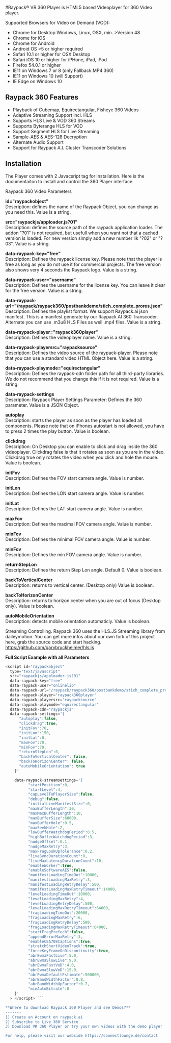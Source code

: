 #Raypack® VR 360 Player is HTML5 based Videoplayer for 360 Video player.

Supported Browsers for Video on Demand (VOD):
- Chrome for Desktop Windows, Linux, OSX, min. >Version 48
- Chrome for iOS
- Chrome for Android
- Android OS >5 or higher required
- Safari 10.1 or higher for OSX Desktop
- Safari iOS 10 or higher for iPHone, iPad, iPod
- Firefox 54.0.1 or higher
- IE11 on Windows 7 or 8 (only Fallback MP4 360)
- IE11 on Windows 10 (will Support)
- IE Edge on Windows 10

Raypack 360 Features
--------

* Playback of Cubemap, Equirectangular, Fisheye 360 Videos
* Adaptive Streaming Support incl. HLS
* Supports HLS Live & VOD 360 Streams
* Supports Byterange HLS for VOD
* Support Segment HLS for Live Streaming
* Sample-AES & AES-128 Decryption
* Alternate Audio Support
* Support for Raypack A.I. Cluster Transcoder Solutions

Installation
------------

The Player comes with 2 Javacsript tag for installation. Here is the documentaiton to install and control the 360 Player interface.


Raypack 360 Video Parameters

**id="raypackobject"<br>**
Description: defines the name of the Raypack Object, you can change as you need this. Value is a string.

**src="raypackjs/apploader.js?01"<br>**
Description: defines the source path of the raypack application loader. The addon "?01" is not required, but usefull when you want not that a cached version is loaded. For new version simply add a new number lik "?02" or "?03".  Value is a string.

**data-raypack-key="free"<br>**
Description: Defines the raypack license key. Please note that the player is free as long as you do not use it for commercial projects. The free version also shows very 4 seconds the Raypack logo. Value is a string.

**data-raypack-user="username"<br>**
Description: Defines the username for the license key. You can leave it clear for the free version. Value is a string.

**data-raypack-url="/raypack/raypack360/postbankdemo/stich_complete_prores.json"<br>**
Description: Defines the playlist format. We support Raypack.ai json manifest. This is a manifest generate by our Raypack AI 360 Transcoder. Alternate you can use .m3u8 HLS Files as well .mp4 files. Value is a string.

**data-raypack-player="raypack360player" <br>**
Description: Defines the videoplayer name. Value is a string.

**data-raypack-playersrc="raypacksource"<br>**
Description: Defines the video source of the raypack-player. Please note that you can use a standard video HTML Object here. Value is a string.

**data-raypack-playmode="equirectangular" <br>**
Description: Defines the raypack-cdn folder path for all third-party libraries. We do not recommend that you change this if it is not required. Value is a string.

**data-raypack-settings <br>**
Description: Raypack Player Settings Parameter: Defines the 360 parameter. Value is a JSON Object.

**autoplay <br>**
Description: starts the player as soon as the player has loaded all components. Please note that on iPhones autostart is not allowed, you have to press 2 times the play button. Value is boolean.

**clickdrag <br>**
Description: On Desktop you can enable to click and drag inside the 360 videoplayer. Clickdrag false is that it rotates as soon as you are in the video. Clickdrag true only rotates the video when you click and hole the mouse. Value is boolean.

**initFov <br>**
Description: Defines the FOV start camera angle. Value is number.

**initLon <br>**
Description: Defines the LON start camera angle. Value is number.

**initLat <br>**
Description: Defines the LAT start camera angle. Value is number.

**maxFov <br>**
Description: Defines the maximal FOV camera angle. Value is number.

**minFov <br>**
Description: Defines the minimal FOV camera angle. Value is number.

**minFov <br>**
Description: Defines the min FOV camera angle. Value is number.

**returnStepLon <br>**
Description: Defines the return Step Lon angle. Default 0. Value is boolean.

**backToVerticalCenter <br>**
Description: returns to vertical center. (Desktop only) Value is boolean.

**backToHorizonCenter <br>**
Description: returns to horizon center when you are out of focus (Desktop only). Value is boolean.

**autoMobileOrientation <br>**
Description: detects mobile orientation automaticly. Value is boolean.

Streaming Controlling. Raypack 360 uses the HLS.JS Streaming library from daileymotion. You can get more infos about our own fork of this project here, grab the source code and start hacking. https://github.com/garybruckheimer/hls.js

**Full Script Example with all Parameters**<br>

```javascript
<script id="raypackobject" 
  type="text/javascript" 
  src="raypackjs/apploader.js?01"
  data-raypack-key="free" 
  data-raypack-user="onlinelib" 
  data-raypack-url="/raypack/raypack360/postbankdemo/stich_complete_prores.json"
  data-raypack-player="raypack360player" 
  data-raypack-playersrc="raypacksource"
  data-raypack-playmode="equirectangular"
  data-raypack-cdn="raypackjs"
  data-raypack-settings='{
      "autoplay":false,
      "clickdrag":true,
      "initFov":70,
      "initLon":150,
      "initLat":0,
      "maxFov":70,
      "minFov":70,
      "returnStepLon":0,
      "backToVerticalCenter": false,
      "backToHorizonCenter": false,
      "autoMobileOrientation": true
    }'

    data-raypack-streamsettings='{         
          "startPosition":0,
          "startLevel":4,
          "capLevelToPlayerSize":false,
          "debug":false,
          "initialLiveManifestSize":0,
          "maxBufferLength":30,
          "maxMaxBufferLength":10,
          "maxBufferSize":60000,
          "maxBufferHole":0.5,
          "maxSeekHole":2,
          "lowBufferWatchdogPeriod":0.5,
          "highBufferWatchdogPeriod":3,
          "nudgeOffset":0.1,
          "nudgeMaxRetry":3,
          "maxFragLookUpTolerance":0.2,
          "liveSyncDurationCount":0,
          "liveMaxLatencyDurationCount":10,
          "enableWorker":true,
          "enableSoftwareAES":false,
          "manifestLoadingTimeOut":10000,
          "manifestLoadingMaxRetry":3,
          "manifestLoadingRetryDelay":500,
          "manifestLoadingMaxRetryTimeout":14000,     
          "levelLoadingTimeOut":10000,
          "levelLoadingMaxRetry":4,
          "levelLoadingRetryDelay":500,
          "levelLoadingMaxRetryTimeout":64000,
          "fragLoadingTimeOut":20000,
          "fragLoadingMaxRetry":6,
          "fragLoadingRetryDelay":500,
          "fragLoadingMaxRetryTimeout":64000,
          "startFragPrefech":false,
          "appendErrorMaxRetry":3,
          "enableCEA708Captions":true,
          "stretchShortVideoTrack":true,
          "forceKeyFrameOnDiscontinuity":true,
          "abrEwmaFastLive":5.0,
          "abrEwmaSlowLive":9.0,
          "abrEwmaFastVoD":4.0,
          "abrEwmaSlowVoD":15.0,
          "abrEwmaDefaultEstimate":500000,
          "abrBandWidthFactor":0.8,
          "abrBandWidthUpFactor":0.7,
          "minAutoBitrate":0
    }'
  > </script> ```

**Where to download Raypack 360 Player and see Demos?**
-------
1) Create an Account on raypack.ai
2) Subscribe to Live 360 Service
3) Download VR 360 Player or try your own videos with the demo player

For help, please visit our webside https://connectlounge.de/contact
